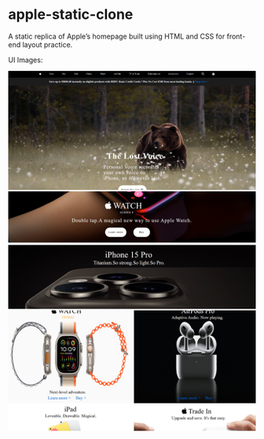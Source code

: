 # apple-static-clone
A static replica of Apple’s homepage built using HTML and CSS for front-end layout practice.

UI Images:

![Alt Text](https://github.com/Jainam12363/apple-static-clone/blob/main/Screenshot%202025-07-21%20220547.png)
![Alt Text](https://github.com/Jainam12363/apple-static-clone/blob/main/Screenshot%202025-07-21%20220624.png)
![Alt Text](https://github.com/Jainam12363/apple-static-clone/blob/main/Screenshot%202025-07-21%20220647.png)

